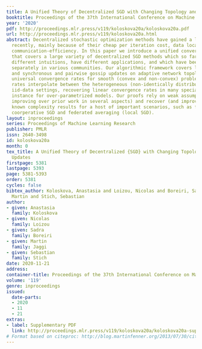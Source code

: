 ```yaml
---
title: A Unified Theory of Decentralized SGD with Changing Topology and Local Updates
booktitle: Proceedings of the 37th International Conference on Machine Learning
year: '2020'
pdf: http://proceedings.mlr.press/v119/koloskova20a/koloskova20a.pdf
url: http://proceedings.mlr.press/v119/koloskova20a.html
abstract: Decentralized stochastic optimization methods have gained a lot of attention
  recently, mainly because of their cheap per iteration cost, data locality, and their
  communication-efficiency. In this paper we introduce a unified convergence analysis
  that covers a large variety of decentralized SGD methods which so far have required
  different intuitions, have different applications, and which have been developed
  separately in various communities. Our algorithmic framework covers local SGD updates
  and synchronous and pairwise gossip updates on adaptive network topology. We derive
  universal convergence rates for smooth (convex and non-convex) problems and the
  rates interpolate between the heterogeneous (non-identically distributed data) and
  iid-data settings, recovering linear convergence rates in many special cases, for
  instance for over-parametrized models. Our proofs rely on weak assumptions (typically
  improving over prior work in several aspects) and recover (and improve) the best
  known complexity results for a host of important scenarios, such as for instance
  coorperative SGD and federated averaging (local SGD).
layout: inproceedings
series: Proceedings of Machine Learning Research
publisher: PMLR
issn: 2640-3498
id: koloskova20a
month: 0
tex_title: A Unified Theory of Decentralized {SGD} with Changing Topology and Local
  Updates
firstpage: 5381
lastpage: 5393
page: 5381-5393
order: 5381
cycles: false
bibtex_author: Koloskova, Anastasia and Loizou, Nicolas and Boreiri, Sadra and Jaggi,
  Martin and Stich, Sebastian
author:
- given: Anastasia
  family: Koloskova
- given: Nicolas
  family: Loizou
- given: Sadra
  family: Boreiri
- given: Martin
  family: Jaggi
- given: Sebastian
  family: Stich
date: 2020-11-21
address: 
container-title: Proceedings of the 37th International Conference on Machine Learning
volume: '119'
genre: inproceedings
issued:
  date-parts:
  - 2020
  - 11
  - 21
extras:
- label: Supplementary PDF
  link: http://proceedings.mlr.press/v119/koloskova20a/koloskova20a-supp.pdf
# Format based on citeproc: http://blog.martinfenner.org/2013/07/30/citeproc-yaml-for-bibliographies/
---
```

